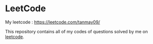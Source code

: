 # LeetCode
My leetcode : https://leetcode.com/tanmay09/

This repository contains all of my codes of questions solved by me on [leetcode](https://leetcode.com/).
